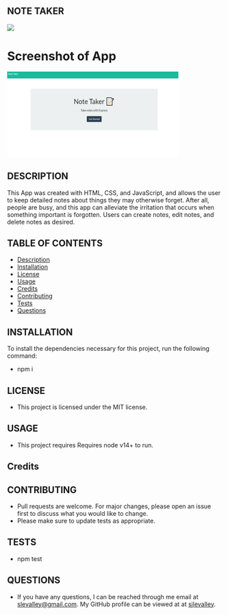 ## NOTE TAKER

![](https://img.shields.io/badge/License-MIT-yellow.svg)

# Screenshot of App

![App Screenshot](noteTaker.png "Description")

## DESCRIPTION

This App was created with HTML, CSS, and JavaScript, and allows the user to keep detailed notes about things they
may otherwise forget. After all, people are busy, and this app can alleviate the irritation that occurs when something
important is forgotten. Users can create notes, edit notes, and delete notes as desired.

## TABLE OF CONTENTS

- [Description](#description)
- [Installation](#Installation)
- [License](#License)
- [Usage](#Usage)
- [Credits](#Credits)
- [Contributing](#Contributing)
- [Tests](#Tests)
- [Questions](#Questions)

## INSTALLATION

To install the dependencies necessary for this project, run the following command:

- npm i

## LICENSE

- This project is licensed under the MIT license.

## USAGE

- This project requires Requires node v14+ to run.

## Credits

## CONTRIBUTING

- Pull requests are welcome. For major changes, please open an issue first to discuss what you would like to change.
- Please make sure to update tests as appropriate.

## TESTS

- npm test

## QUESTIONS

- If you have any questions, I can be reached through me email at slevalley@gmail.com. My GitHub profile can be viewed at at
  [sjlevalley](https://www.github.com/sjlevalley).
